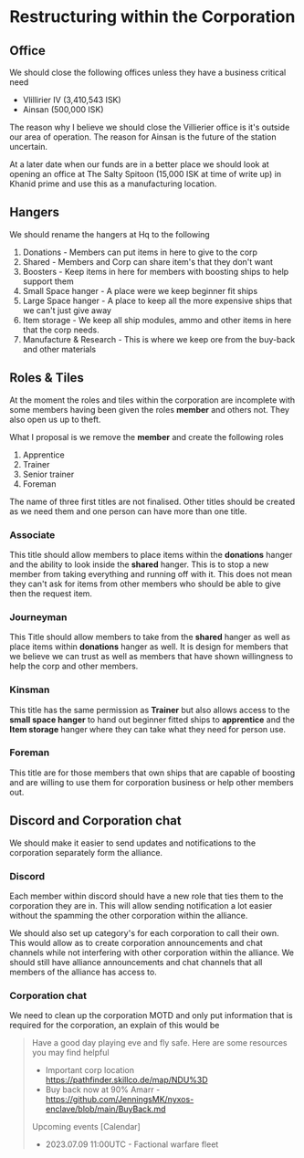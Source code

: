 # Restructuring within the Corporation

## Office
We should close the following offices unless they have a business critical need
* Vlillirier IV (3,410,543 ISK)
* Ainsan (500,000 ISK)

The reason why I believe we should close the Villierier office is it's outside our area of operation. The reason for Ainsan is the future of the station uncertain.

At a later date when our funds are in a better place we should look at opening an office at The Salty Spitoon (15,000 ISK at time of write up) in Khanid prime and use this as a manufacturing location. 

## Hangers
We should rename the hangers at Hq to the following
1. Donations - Members can put items in here to give to the corp
2. Shared - Members and Corp can share item's that they don't want
3. Boosters - Keep items in here for members with boosting ships to help support them
4. Small Space hanger - A place were we keep beginner fit ships
5. Large Space hanger - A place to keep all the more expensive ships that we can't just give away
6. Item storage - We keep all ship modules, ammo and other items in here that the corp needs.
7. Manufacture & Research - This is where we keep ore from the buy-back and other materials

## Roles & Tiles
At the moment the roles and tiles within the corporation are incomplete with some members having been given the roles **member** and others not. They also open us up to theft.

What I proposal is we remove the **member** and create the following roles
1. Apprentice
2. Trainer
3. Senior trainer
4. Foreman

The name of three first titles are not finalised. Other titles should be created as we need them and one person can have more than one title.

### Associate
This title should allow members to place items within the **donations** hanger and the ability to look inside the **shared** 
hanger. This is to stop a new member from taking everything and running off with it. This does not mean they can't ask 
for items from other members who should be able to give then the request item.   

### Journeyman
This Title should allow members to take from the **shared** hanger as well as place items within **donations** hanger as well. 
It is design for members that we believe we can trust as well as members that have shown willingness to help the corp and other members.

### Kinsman
This title has the same permission as **Trainer** but also allows access to the **small space hanger** to hand out beginner fitted ships to **apprentice**
and the **Item storage** hanger where they can take what they need for person use.

### Foreman
This title are for those members that own ships that are capable of boosting and are willing to use them for corporation business or help other members out.

## Discord and Corporation chat
We should make it easier to send updates and notifications to the corporation separately form the alliance.

### Discord
Each member within discord should have a new role that ties them to the corporation they are in. This will allow sending 
notification a lot easier without the spamming the other corporation within the alliance.

We should also set up category's for each corporation to call their own. This would allow as to create corporation 
announcements and chat channels while not interfering with other corporation within the alliance.
We should still have alliance announcements and chat channels that all members of the alliance has access to.

### Corporation chat
We need to clean up the corporation MOTD and only put information that is required for the corporation, an explain of this would be
> Have a good day playing eve and fly safe. Here are some resources you may find helpful
> * Important corp location https://pathfinder.skillco.de/map/NDU%3D
> * Buy back now at 90% Amarr - https://github.com/JenningsMK/nyxos-enclave/blob/main/BuyBack.md
> 
> Upcoming events [Calendar] 
> * 2023.07.09 11:00UTC - Factional warfare fleet
